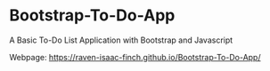 # Bootstrap-To-Do-App
A Basic To-Do List Application with Bootstrap and Javascript

Webpage: https://raven-isaac-finch.github.io/Bootstrap-To-Do-App/
